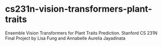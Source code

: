 # cs231n-vision-transformers-plant-traits
Ensemble Vision Transformers for Plant Traits Prediction. Stanford CS 231N Final Project by Lisa Fung and Annabelle Aurelia Jayadinata
